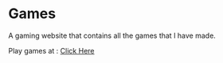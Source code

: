# Games

A gaming website that contains all the games that I have made.

Play games at : [Click Here](https://narayanrachit.github.io/Games/)
